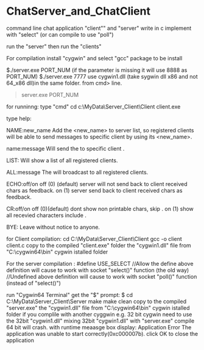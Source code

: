 # ChatServer_and_ChatClient
command line chat application "client"" and "server" write in c implement with "select" (or can  compile to use "poll")

run the "server" then run the "clients"

For compilation install "cygwin" and select "gcc" package to be install

$./server.exe PORT_NUM    (if the parameter is missing it will use 8888 as PORT_NUM)
$./server.exe 7777
 use cygwin1.dll (take sygwin dll x86  and not 64_x86 dll)in the same folder. 
 from cmd> line.
 >server.exe PORT_NUM


for runninng:
type "cmd"
cd c:\MyData\Server_Client\Client
client.exe

type 
help:

NAME:new_name
Add the <new_name> to server list,
so registered clients will be able
to send messages to specific client
by using its <new_name>.

name:message
Will send the <message> to specific client <name>.

LIST:
Will show a list of all registered clients.

ALL:message
The <message> will broadcast to all registered clients.

ECHO:off/on
off (0) (default) server will not send back to client received chars as feedback.
on  (1)           server send back to client received chars as feedback.

CR:off/on
off (0)(default) dont show non printable chars, skip <CR><LF>.
on  (1)          show all recevied characters include <CR><LF>.

BYE:
Leave without notice to anyone.

for Client compilation:
cd C:\\MyData\\Server_Client\\Client
gcc -o client client.c
 copy to the compiled "client.exe" folder the "cygwin1.dll" file
 from "C:\cygwin64\bin" cygwin istalled folder

For the server compilation :
#define USE_SELECT 
//Allow the define above definition will cause to work with socket "select()" function (the old way)
//Undefined above definition will cause to work with socket "poll()" function (instead of "select()")

 run "Cygwin64 Terminal" get the "$" prompt:
  $ cd C:\\MyData\\Server_Client\\Server
  make
  make clean
 copy to the compiled "server.exe" the "cygwin1.dll" file
 from "C:\cygwin64\bin" cygwin istalled folder
 if you complile with another cyggwin e.g. 32 bit cygwin need to use the 32bit "cygwin1.dll"
 mixing 32bit "cygwin1.dll"  with "server.exe" compile 64 bit will crash. 
 with runtime meaasge box display:
 Application Error 
 The application was unable to start correctly(0xc000007b).
 click OK to close the application



